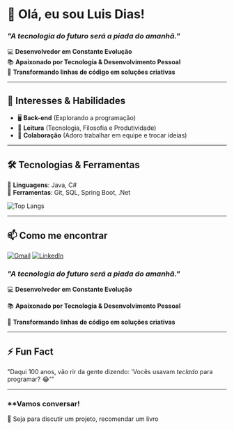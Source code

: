 # 👋 Olá, eu sou Luis Dias!  
### *"A tecnologia do futuro será a piada do amanhã."*  

💻 **Desenvolvedor em Constante Evolução**  
📚 **Apaixonado por Tecnologia & Desenvolvimento Pessoal**  
🚀 **Transformando linhas de código em soluções criativas**  

---

## 🌱 **Interesses & Habilidades**  
- 🖥️ **Back-end** (Explorando a programação)  
- 📖 **Leitura** (Tecnologia, Filosofia e Produtividade)  
- 🤝 **Colaboração** (Adoro trabalhar em equipe e trocar ideias)  

---

## 🛠️ **Tecnologias & Ferramentas**  
🔹 **Linguagens**: Java, C#    
🔹 **Ferramentas**: Git, SQL, Spring Boot, .Net

![Top Langs](https://github-readme-stats-git-masterrstaa-rickstaa.vercel.app/api/top-langs/?username=yDevLuisDias&layout=compact&bg_color=000&border_color=30A3DC&title_color=E94D5F&text_color=FFF)

---

## 📫 **Como me encontrar**  
[![Gmail](https://img.shields.io/badge/Gmail-333333?style=for-the-badge&logo=gmail&logoColor=red)](mailto:luiscosta.official@gmail.com)
[![LinkedIn](https://img.shields.io/badge/LinkedIn-0077B5?style=for-the-badge&logo=linkedin&logoColor=white)](https://www.linkedin.com/in/luisdevhenrique/)
### *"A tecnologia do futuro será a piada do amanhã."*  

💻 **Desenvolvedor em Constante Evolução**

📚 **Apaixonado por Tecnologia & Desenvolvimento Pessoal**

🚀 **Transformando linhas de código em soluções criativas**  

---

## ⚡ **Fun Fact** 
"Daqui 100 anos, vão rir da gente dizendo: 'Vocês usavam *teclado* para programar? 😂'" 

---

### **Vamos conversar!  
💬 Seja para discutir um projeto, recomendar um livro  

